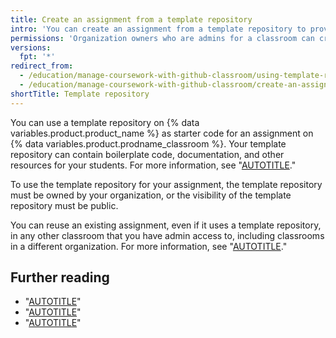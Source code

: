 ```yaml
---
title: Create an assignment from a template repository
intro: 'You can create an assignment from a template repository to provide starter code, documentation, and other resources to your students.'
permissions: 'Organization owners who are admins for a classroom can create an assignment from a template repository that is public or owned by the organization. {% data reusables.classroom.classroom-admins-link %}'
versions:
  fpt: '*'
redirect_from:
  - /education/manage-coursework-with-github-classroom/using-template-repos-for-assignments
  - /education/manage-coursework-with-github-classroom/create-an-assignment-from-a-template-repository
shortTitle: Template repository
---
```

You can use a template repository on {% data variables.product.product_name %} as starter code for an assignment on {% data variables.product.prodname_classroom %}. Your template repository can contain boilerplate code, documentation, and other resources for your students. For more information, see "[AUTOTITLE](/repositories/creating-and-managing-repositories/creating-a-template-repository)."

To use the template repository for your assignment, the template repository must be owned by your organization, or the visibility of the template repository must be public.

You can reuse an existing assignment, even if it uses a template repository, in any other classroom that you have admin access to, including classrooms in a different organization. For more information, see "[AUTOTITLE](/education/manage-coursework-with-github-classroom/teach-with-github-classroom/reuse-an-assignment)."

## Further reading

- "[AUTOTITLE](/education/manage-coursework-with-github-classroom/teach-with-github-classroom/create-an-individual-assignment)"
- "[AUTOTITLE](/education/manage-coursework-with-github-classroom/teach-with-github-classroom/create-a-group-assignment)"
- "[AUTOTITLE](/education/manage-coursework-with-github-classroom/teach-with-github-classroom/using-github-classroom-with-github-cli)"
